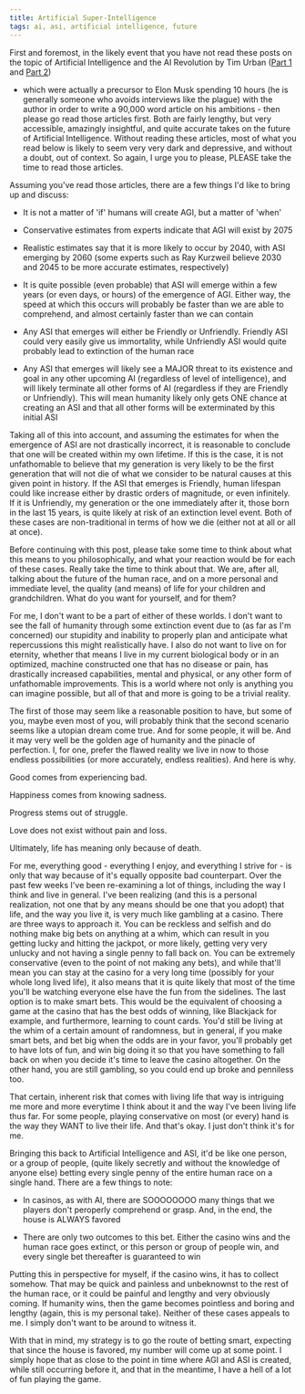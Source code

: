 ```yaml
---
title: Artificial Super-Intelligence
tags: ai, asi, artificial intelligence, future
---
```


First and foremost, in the likely event that you have not read these posts on
the topic of Artificial Intelligence and the AI Revolution by Tim Urban
([Part 1](http://waitbutwhy.com/2015/01/artificial-intelligence-revolution-1.html)
and
[Part 2](http://waitbutwhy.com/2015/01/artificial-intelligence-revolution-2.html))
- which were actually a precursor to Elon Musk spending 10 hours (he is
generally someone who avoids interviews like the plague) with the author in
order to write a 90,000 word article on his ambitions - then please go read
those articles first. Both are fairly lengthy, but very accessible, amazingly
insightful, and quite accurate takes on the future of Artificial Intelligence.
Without reading these articles, most of what you read below is likely to seem
very very dark and depressive, and without a doubt, out of context. So again, I
urge you to please, PLEASE take the time to read those articles.

Assuming you've read those articles, there are a few things I'd like to bring
up and discuss:

* It is not a matter of 'if' humans will create AGI, but a matter of 'when'

* Conservative estimates from experts indicate that AGI will exist by 2075

* Realistic estimates say that it is more likely to occur by 2040, with ASI
emerging by 2060 (some experts such as Ray Kurzweil believe 2030 and 2045 to
be more accurate estimates, respectively)

* It is quite possible (even probable) that ASI will emerge within a few years
(or even days, or hours) of the emergence of AGI. Either way, the speed at
which this occurs will probably be faster than we are able to comprehend, and
almost certainly faster than we can contain

* Any ASI that emerges will either be Friendly or Unfriendly. Friendly ASI
could very easily give us immortality, while Unfriendly ASI would quite
probably lead to extinction of the human race

* Any ASI that emerges will likely see a MAJOR threat to its existence and goal
in any other upcoming AI (regardless of level of intelligence), and will likely
terminate all other forms of AI (regardless if they are Friendly or
Unfriendly). This will mean humanity likely only gets ONE chance at creating an
ASI and that all other forms will be exterminated by this initial ASI

Taking all of this into account, and assuming the estimates for when the
emergence of ASI are not drastically incorrect, it is reasonable to conclude
that one will be created within my own lifetime. If this is the case, it is not
unfathomable to believe that my generation is very likely to be the first
generation that will not die of what we consider to be natural causes at this
given point in history. If the ASI that emerges is Friendly, human lifespan
could like increase either by drastic orders of magnitude, or even infinitely.
If it is Unfriendly, my generation or the one immediately after it, those born
in the last 15 years, is quite likely at risk of an extinction level event.
Both of these cases are non-traditional in terms of how we die (either not at
all or all at once).

Before continuing with this post, please take some time to think about what
this means to you philosophically, and what your reaction would be for each of
these cases. Really take the time to think about that. We are, after all,
talking about the future of the human race, and on a more personal and
immediate level, the quality (and means) of life for your children and
grandchildren. What do you want for yourself, and for them?

For me, I don't want to be a part of either of these worlds. I don't want to
see the fall of humanity through some extinction event due to (as far as I'm
concerned) our stupidity and inability to properly plan and anticipate what
repercussions this might realistically have. I also do not want to live on for
eternity, whether that means I live in my current biological body or in an
optimized, machine constructed one that has no disease or pain, has drastically
increased capabilities, mental and physical, or any other form of unfathomable
improvements. This is a world where not only is anything you can imagine
possible, but all of that and more is going to be a trivial reality.

The first of those may seem like a reasonable position to have, but some of
you, maybe even most of you, will probably think that the second scenario seems
like a utopian dream come true. And for some people, it will be. And it may
very well be the golden age of humanity and the pinacle of perfection. I, for
one, prefer the flawed reality we live in now to those endless possibilities
(or more accurately, endless realities). And here is why.

Good comes from experiencing bad.

Happiness comes from knowing sadness.

Progress stems out of struggle.

Love does not exist without pain and loss.

Ultimately, life has meaning only because of death.

For me, everything good - everything I enjoy, and everything I strive for - is
only that way because of it's equally opposite bad counterpart. Over the past
few weeks I've been re-examining a lot of things, including the way I think and
live in general. I've been realizing (and this is a personal realization, not
one that by any means should be one that you adopt) that life, and the way you
live it, is very much like gambling at a casino. There are three ways to
approach it. You can be reckless and selfish and do nothing make big bets on
anything at a whim, which can result in you getting lucky and hitting the
jackpot, or more likely, getting very very unlucky and not having a single
penny to fall back on. You can be extremely conservative (even to the point of
not making any bets), and while that'll mean you can stay at the casino for a
very long time (possibly for your whole long lived life), it also means that it
is quite likely that most of the time you'll be watching everyone else have the
fun from the sidelines. The last option is to make smart bets. This would be
the equivalent of choosing a game at the casino that has the best odds of
winning, like Blackjack for example, and furthermore, learning to count cards.
You'd still be living at the whim of a certain amount of randomness, but in
general, if you make smart bets, and bet big when the odds are in your favor,
you'll probably get to have lots of fun, and win big doing it so that you have
something to fall back on when you decide it's time to leave the casino
altogether. On the other hand, you are still gambling, so you could end up
broke and penniless too.

That certain, inherent risk that comes with living life that way is intriguing
me more and more everytime I think about it and the way I've been living life
thus far. For some people, playing conservative on most (or every) hand is the
way they WANT to live their life. And that's okay. I just don't think it's for
me.

Bringing this back to Artificial Intelligence and ASI, it'd be like one person,
or a group of people, (quite likely secretly and without the knowledge of
anyone else) betting every single penny of the entire human race on a single
hand. There are a few things to note:

* In casinos, as with AI, there are SOOOOOOOO many things that we players don't
peroperly comprehend or grasp. And, in the end, the house is ALWAYS favored

* There are only two outcomes to this bet. Either the casino wins and the human
race goes extinct, or this person or group of people win, and every single bet
thereafter is guaranteed to win

Putting this in perspective for myself, if the casino wins, it has to collect
somehow. That may be quick and painless and unbeknownst to the rest of the
human race, or it could be painful and lengthy and very obviously coming. If
humanity wins, then the game becomes pointless and boring and lengthy (again,
this is my personal take). Neither of these cases appeals to me. I simply don't
want to be around to witness it.

With that in mind, my strategy is to go the route of betting smart, expecting
that since the house is favored, my number will come up at some point. I simply
hope that as close to the point in time where AGI and ASI is created, while
still occurring before it, and that in the meantime, I have a hell of a lot of
fun playing the game.
